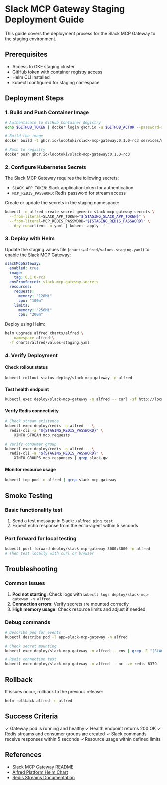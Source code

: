 # Slack MCP Gateway Staging Deployment Guide

This guide covers the deployment process for the Slack MCP Gateway to the staging environment.

## Prerequisites

- Access to GKE staging cluster
- GitHub token with container registry access
- Helm CLI installed
- kubectl configured for staging namespace

## Deployment Steps

### 1. Build and Push Container Image

```bash
# Authenticate to GitHub Container Registry
echo $GITHUB_TOKEN | docker login ghcr.io -u $GITHUB_ACTOR --password-stdin

# Build the image
docker build -t ghcr.io/locotoki/slack-mcp-gateway:0.1.0-rc3 services/slack_mcp_gateway

# Push to registry
docker push ghcr.io/locotoki/slack-mcp-gateway:0.1.0-rc3
```

### 2. Configure Kubernetes Secrets

The Slack MCP Gateway requires the following secrets:
- `SLACK_APP_TOKEN`: Slack application token for authentication
- `MCP_REDIS_PASSWORD`: Redis password for stream access

Create or update the secrets in the staging namespace:

```bash
kubectl -n alfred create secret generic slack-mcp-gateway-secrets \
  --from-literal=SLACK_APP_TOKEN="${STAGING_SLACK_APP_TOKEN}" \
  --from-literal=MCP_REDIS_PASSWORD="${STAGING_REDIS_PASSWORD}" \
  --dry-run=client -o yaml | kubectl apply -f -
```

### 3. Deploy with Helm

Update the staging values file (`charts/alfred/values-staging.yaml`) to enable the Slack MCP Gateway:

```yaml
slackMcpGateway:
  enabled: true
  image:
    tag: 0.1.0-rc3
  envFromSecret: slack-mcp-gateway-secrets
  resources:
    requests:
      memory: "128Mi"
      cpu: "100m"
    limits:
      memory: "256Mi"
      cpu: "200m"
```

Deploy using Helm:

```bash
helm upgrade alfred charts/alfred \
  --namespace alfred \
  -f charts/alfred/values-staging.yaml
```

### 4. Verify Deployment

#### Check rollout status
```bash
kubectl rollout status deploy/slack-mcp-gateway -n alfred
```

#### Test health endpoint
```bash
kubectl exec deploy/slack-mcp-gateway -n alfred -- curl -sf http://localhost:3000/health
```

#### Verify Redis connectivity
```bash
# Check stream existence
kubectl exec deploy/redis -n alfred -- \
  redis-cli -a "${STAGING_REDIS_PASSWORD}" \
    XINFO STREAM mcp.requests

# Verify consumer group
kubectl exec deploy/redis -n alfred -- \
  redis-cli -a "${STAGING_REDIS_PASSWORD}" \
    XINFO GROUPS mcp.responses | grep slack-gw
```

#### Monitor resource usage
```bash
kubectl top pod -n alfred | grep slack-mcp-gateway
```

## Smoke Testing

### Basic functionality test
1. Send a test message in Slack: `/alfred ping test`
2. Expect echo response from the echo-agent within 5 seconds

### Port forward for local testing
```bash
kubectl port-forward deploy/slack-mcp-gateway 3000:3000 -n alfred
# Then test locally with curl or browser
```

## Troubleshooting

### Common issues

1. **Pod not starting**: Check logs with `kubectl logs deploy/slack-mcp-gateway -n alfred`
2. **Connection errors**: Verify secrets are mounted correctly
3. **High memory usage**: Check resource limits and adjust if needed

### Debug commands
```bash
# Describe pod for events
kubectl describe pod -l app=slack-mcp-gateway -n alfred

# Check secret mounting
kubectl exec deploy/slack-mcp-gateway -n alfred -- env | grep -E "(SLACK|REDIS)"

# Redis connection test
kubectl exec deploy/slack-mcp-gateway -n alfred -- nc -zv redis 6379
```

## Rollback

If issues occur, rollback to the previous release:

```bash
helm rollback alfred -n alfred
```

## Success Criteria

✓ Gateway pod is running and healthy
✓ Health endpoint returns 200 OK
✓ Redis streams and consumer groups are created
✓ Slack commands receive responses within 5 seconds
✓ Resource usage within defined limits

## References

- [Slack MCP Gateway README](../../../services/slack_mcp_gateway/README.md)
- [Alfred Platform Helm Chart](../../../charts/alfred/README.md)
- [Redis Streams Documentation](https://redis.io/docs/data-types/streams/)